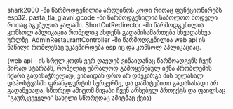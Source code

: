 shark2000 -ში წარმოდგენილია არდუინოს კოდი რითაც ფუნქციონირებს esp32.
pasta_tla_glavni.gcode -ში წარმოდგენილია საბოლოო მოდელი რითაც აგებულია კალამი.
ShortCutRedirector -ში წარმოდგენილია კონსოლ აპლიკაცია რომელიც ახდენს გადამისამართება სხვადასხვა ურლზე.
AdminRestaurantController -ში წარმოდგენილია web api ის ნაწილი რომლესაც უკავშირდება esp იც და კონსოლ აპლიკაციაც.

(web api - ის სრულ კოდს ვერ დავდებ ვინაიდანაც წარმოადგენს ჩვენ პირად სტარაპს, რომელიც უბრალოდ გამოყენებულ იქნა პრობლემის ჩქარა გადასაჭრელად,
ვინაიდან დრო არ დმეკარგა მის ხელახალ დაჰოსტვასში ფრანკფურტის სერვერზე, და დამატებითი გადასახადი არ გადამეხადა, სწორედ ამიტომ მივაბი ჩვენ არსებულ პროექტს და
ფაილსაც "გაურკვეველი" სახელი სწორედაც ამიტმაც ქვია)
